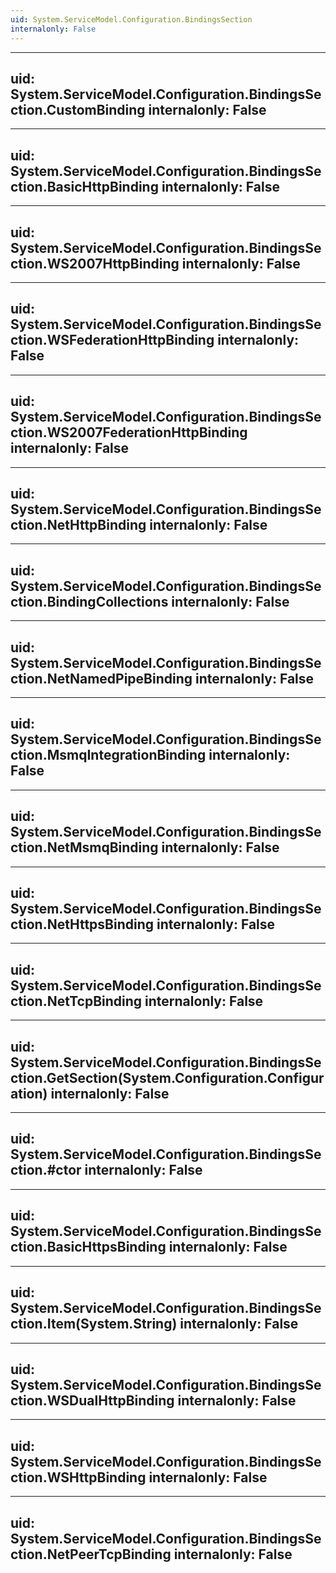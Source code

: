 ```yaml
---
uid: System.ServiceModel.Configuration.BindingsSection
internalonly: False
---
```


---
uid: System.ServiceModel.Configuration.BindingsSection.CustomBinding
internalonly: False
---

---
uid: System.ServiceModel.Configuration.BindingsSection.BasicHttpBinding
internalonly: False
---

---
uid: System.ServiceModel.Configuration.BindingsSection.WS2007HttpBinding
internalonly: False
---

---
uid: System.ServiceModel.Configuration.BindingsSection.WSFederationHttpBinding
internalonly: False
---

---
uid: System.ServiceModel.Configuration.BindingsSection.WS2007FederationHttpBinding
internalonly: False
---

---
uid: System.ServiceModel.Configuration.BindingsSection.NetHttpBinding
internalonly: False
---

---
uid: System.ServiceModel.Configuration.BindingsSection.BindingCollections
internalonly: False
---

---
uid: System.ServiceModel.Configuration.BindingsSection.NetNamedPipeBinding
internalonly: False
---

---
uid: System.ServiceModel.Configuration.BindingsSection.MsmqIntegrationBinding
internalonly: False
---

---
uid: System.ServiceModel.Configuration.BindingsSection.NetMsmqBinding
internalonly: False
---

---
uid: System.ServiceModel.Configuration.BindingsSection.NetHttpsBinding
internalonly: False
---

---
uid: System.ServiceModel.Configuration.BindingsSection.NetTcpBinding
internalonly: False
---

---
uid: System.ServiceModel.Configuration.BindingsSection.GetSection(System.Configuration.Configuration)
internalonly: False
---

---
uid: System.ServiceModel.Configuration.BindingsSection.#ctor
internalonly: False
---

---
uid: System.ServiceModel.Configuration.BindingsSection.BasicHttpsBinding
internalonly: False
---

---
uid: System.ServiceModel.Configuration.BindingsSection.Item(System.String)
internalonly: False
---

---
uid: System.ServiceModel.Configuration.BindingsSection.WSDualHttpBinding
internalonly: False
---

---
uid: System.ServiceModel.Configuration.BindingsSection.WSHttpBinding
internalonly: False
---

---
uid: System.ServiceModel.Configuration.BindingsSection.NetPeerTcpBinding
internalonly: False
---
